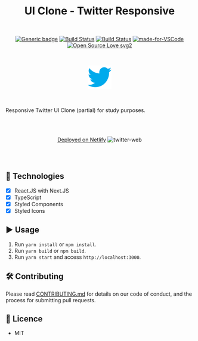 <div align="center">

# UI Clone - Twitter Responsive

</div>

<br>

<div align="center">

[![Generic badge](https://img.shields.io/badge/Made%20by-Paulo%20Vieira-purple.svg)](https://shields.io/) [![Build Status](https://img.shields.io/github/stars/paulorcvieira/ui-clone-twitter.svg)](https://github.com/paulorcvieira/ui-clone-twitter) [![Build Status](https://img.shields.io/github/forks/paulorcvieira/ui-clone-twitter.svg)](https://github.com/paulorcvieira/ui-clone-twitter) [![made-for-VSCode](https://img.shields.io/badge/Made%20for-VSCode-1f425f.svg)](https://code.visualstudio.com/) [![Open Source Love svg2](https://badges.frapsoft.com/os/v2/open-source.svg?v=103)](https://github.com/ellerbrock/open-source-badges/)

<br>

![logo](./public/twitter_64.png)

</div>

<br>

Responsive Twitter UI Clone (partial) for study purposes.

<br><br>

<div align="center">

<a href="https://sleepy-shockley-43e4ed.netlify.app" target="_blank">Deployed on Netlify</a>
![twitter-web](./public/layout.gif)

</div>

<br><br>

## :rocket: Technologies

- [x] React.JS with Next.JS
- [x] TypeScript
- [x] Styled Components
- [x] Styled Icons

## :arrow_forward:  Usage

1. Run `yarn install` or `npm install`.<br />
2. Run `yarn build` or `npm build`.<br />
3. Run `yarn start` and access `http://localhost:3000`.<br />

## 🛠 Contributing

Please read [CONTRIBUTING.md](CONTRIBUTING.md) for details on our code of conduct, and the process for submitting pull requests.

## 📰 Licence
- MIT
